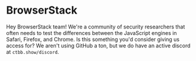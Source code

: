 # BrowserStack


Hey BrowserStack team! We're a community of security researchers that often needs to test the differences between the JavaScript engines in Safari, Firefox, and Chrome. Is this something you'd consider giving us access for? We aren't using GitHub a ton, but we do have an active discord at `ctbb.show/discord`.
